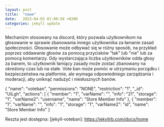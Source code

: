 ```yaml
---
layout: post
title:  "nowe"
date:   2023-04-03 01:00:58 +0200
categories: jekyll update
---
```

Mechanizm stosowany na discord, który pozwala użytkownikom na głosowanie w sprawie zbanowania innego użytkownika za łamanie zasad społeczności. Głosowanie może odbywać się w różny sposób, na przykład poprzez oddawanie głosów za pomocą przycisków "tak" lub "nie" lub za pomocą komentarzy. Gdy wystarczająca liczba użytkowników odda głosy za banem, to użytkownik łamiący zasady może zostać zbanowany na określony czas lub na stałe. Vote ban może pomóc w utrzymaniu porządku i bezpieczeństwa na platformie, ale wymaga odpowiedniego zarządzania i moderacji, aby uniknąć nadużyć i niesłusznych banów.

{
  "name": "voteban",
  "permissions": "NONE",
  "restriction": "1",
  "_id": "UiLgh",
  "actions": [
    {
      "member": "1",
      "varName": "",
      "info": "21",
      "storage": "1",
      "varName2": "username",
      "name": "Store Member Info"
    },
    {
      "member": "1",
      "varName": "",
      "info": "1",
      "storage": "1",
      "varName2": "id",
      "name": "Store Member Info"
    }

Reszta jest dostępna:
[jekyll-voteban]: https://jekyllrb.com/docs/home
